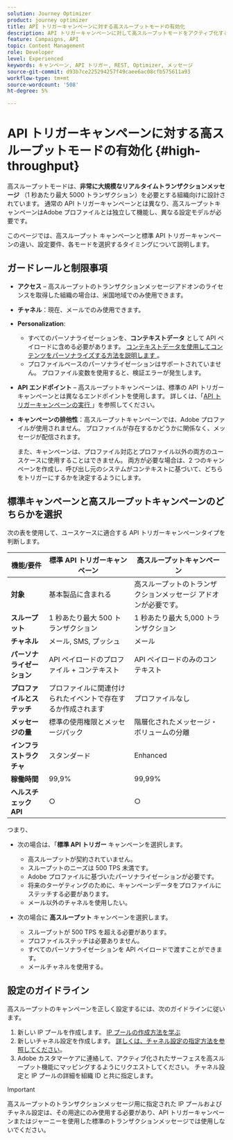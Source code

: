 ```yaml
---
solution: Journey Optimizer
product: journey optimizer
title: API トリガーキャンペーンに対する高スループットモードの有効化
description: API トリガーキャンペーンに対して高スループットモードをアクティブ化する方法を説明します。
feature: Campaigns, API
topic: Content Management
role: Developer
level: Experienced
keywords: キャンペーン, API トリガー, REST, Optimizer, メッセージ
source-git-commit: d93b7ce225294257f49caee6ac08cfb575611a93
workflow-type: tm+mt
source-wordcount: '508'
ht-degree: 5%

---
```



# API トリガーキャンペーンに対する高スループットモードの有効化 {#high-throughput}

高スループットモードは、**非常に大規模なリアルタイムトランザクションメッセージ** （1 秒あたり最大 5000 トランザクション）を必要とする組織向けに設計されています。 通常の API トリガーキャンペーンとは異なり、高スループットキャンペーンはAdobe プロファイルとは独立して機能し、異なる設定モデルが必要です。

このページでは、高スループット キャンペーンと標準 API トリガーキャンペーンの違い、設定要件、各モードを選択するタイミングについて説明します。

## ガードレールと制限事項

* **アクセス** – 高スループットのトランザクションメッセージアドオンのライセンスを取得した組織の場合は、米国地域でのみ使用できます。

* **チャネル**：現在、メールでのみ使用できます。

* **Personalization**:

   * すべてのパーソナライゼーションを、**コンテキストデータ** として API ペイロードに含める必要があります。 [ コンテキストデータを使用してコンテンツをパーソナライズする方法を説明します ](../campaigns/api-triggered-campaign-action.md#contextual)。
   * プロファイルベースのパーソナライゼーションはサポートされていません。 プロファイル変数を使用すると、検証エラーが発生します。

* **API エンドポイント** – 高スループットキャンペーンは、標準の API トリガーキャンペーンとは異なるエンドポイントを使用します。 詳しくは、「[API トリガーキャンペーンの実行 ](../campaigns/trigger-campaigns.md#trigger)」を参照してください。

* **キャンペーンの排他性**：高スループットキャンペーンでは、Adobe プロファイルが使用されません。 プロファイルが存在するかどうかに関係なく、メッセージが配信されます。

  また、キャンペーンは、プロファイル対応とプロファイル以外の両方のユースケースに使用することはできません。 両方が必要な場合は、2 つのキャンペーンを作成し、呼び出し元のシステムがコンテキストに基づいて、どちらをトリガーにするかを決定するようにします。

## 標準キャンペーンと高スループットキャンペーンのどちらかを選択

次の表を使用して、ユースケースに適合する API トリガーキャンペーンタイプを判断します。

| 機能/要件 | 標準 API トリガーキャンペーン | 高スループットキャンペーン |
|------------------------|---------------------------------|---------------------------|
| **対象** | 基本製品に含まれる | 高スループットのトランザクションメッセージ アドオンが必要です。 |
| **スループット** | 1 秒あたり最大 500 トランザクション | 1 秒あたり最大 5,000 トランザクション |
| **チャネル** | メール, SMS, プッシュ | メール |
| **パーソナライゼーション** | API ペイロードのプロファイル + コンテキスト | API ペイロードのみのコンテキスト |
| **プロファイルとステッチ** | プロファイルに関連付けられたイベントで存在するか作成されます | プロファイルなし |
| **メッセージの量** | 標準の使用権限とメッセージパック | 階層化されたメッセージ・ボリュームの分離 |
| **インフラストラクチャ** | スタンダード | Enhanced |
| **稼働時間** | 99,9% | 99,99% |
| **ヘルスチェック API** | ○ | ○ |

つまり、

* 次の場合は、「**標準 API トリガー** キャンペーンを選択します。
   * 高スループットが契約されていません。
   * スループットのニーズは 500 TPS 未満です。
   * Adobe プロファイルに基づいたパーソナライゼーションが必要です。
   * 将来のターゲティングのために、キャンペーンデータをプロファイルにステッチする必要があります。
   * メール以外のチャネルを使用したい。

* 次の場合に **高スループット** キャンペーンを選択します。
   * スループットが 500 TPS を超える必要があります。
   * プロファイルステッチは必要ありません。
   * すべてのパーソナライゼーションを API ペイロードで渡すことができます。
   * メールチャネルを使用する。

## 設定のガイドライン

高スループットのキャンペーンを正しく設定するには、次のガイドラインに従います。

1. 新しい IP プールを作成します。 [IP プールの作成方法を学ぶ ](../configuration/ip-pools.md)
1. 新しいチャネル設定を作成します。 [詳しくは、チャネル設定の指定方法を参照してください](../configuration/channel-surfaces.md)。
1. Adobe カスタマーケアに連絡して、アクティブ化されたサーフェスを高スループット機能にマッピングするようにリクエストしてください。 チャネル設定と IP プールの詳細を組織 ID と共に指定します。

>[!IMPORTANT]
>
>高スループットのトランザクションメッセージ用に指定された IP プールおよびチャネル設定は、その用途にのみ使用する必要があり、API トリガーキャンペーンまたはジャーニーを使用した標準のトランザクションメッセージでは使用しないでください。
